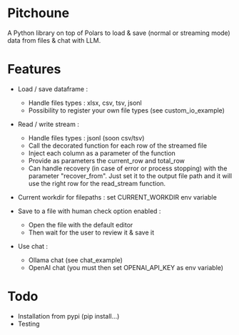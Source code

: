 # Pitchoune

A Python library on top of Polars to load & save (normal or streaming mode) data from files & chat with LLM.

# Features

- Load / save dataframe :
    - Handle files types : xlsx, csv, tsv, jsonl
    - Possibility to register your own file types (see custom_io_example)

- Read / write stream :
    - Handle files types : jsonl (soon csv/tsv)
    - Call the decorated function for each row of the streamed file
    - Inject each column as a parameter of the function
    - Provide as parameters the current_row and total_row
    - Can handle recovery (in case of error or process stopping) with the parameter "recover_from".
      Just set it to the output file path and it will use the right row for the read_stream function.

- Current workdir for filepaths : set CURRENT_WORKDIR env variable

- Save to a file with human check option enabled :
    - Open the file with the default editor
    - Then wait for the user to review it & save it

- Use chat :
    - Ollama chat (see chat_example)
    - OpenAI chat (you must then set OPENAI_API_KEY as env variable)

# Todo

- Installation from pypi (pip install...)
- Testing
